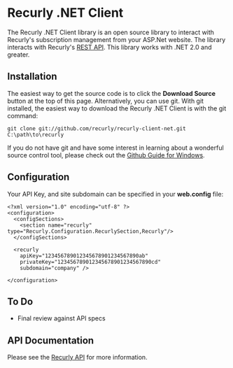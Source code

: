 # Recurly .NET Client

The Recurly .NET Client library is an open source library to interact with Recurly's subscription management from your ASP.Net website.
The library interacts with Recurly's [REST API](http://support.recurly.com/faqs/api).  This library works with .NET 2.0 and greater.

## Installation

The easiest way to get the source code is to click the **Download Source** button at the top of this page.  Alternatively, you can use git.
With git installed, the easiest way to download the Recurly .NET Client is with the git command:

    git clone git://github.com/recurly/recurly-client-net.git C:\path\to\recurly

If you do not have git and have some interest in learning about a wonderful source control tool, please check out the
[Github Guide for Windows](http://github.com/guides/using-git-and-github-for-the-windows-for-newbies).

## Configuration

Your API Key, and site subdomain can be specified in your **web.config** file:

    <?xml version="1.0" encoding="utf-8" ?>
    <configuration>
      <configSections>
        <section name="recurly" type="Recurly.Configuration.RecurlySection,Recurly"/>
      </configSections>
      
      <recurly 
        apiKey="123456789012345678901234567890ab"
        privateKey="123456789012345678901234567890cd"
        subdomain="company" />
      
    </configuration>


## To Do
* Final review against API specs


## API Documentation

Please see the [Recurly API](http://docs.recurly.com/api/basics/) for more information.